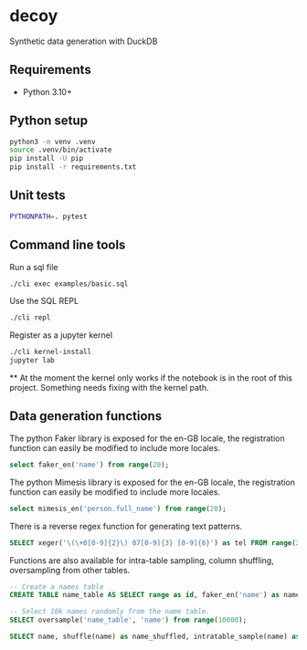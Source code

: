 # decoy

Synthetic data generation with DuckDB

## Requirements

- Python 3.10+

## Python setup

```bash
python3 -m venv .venv
source .venv/bin/activate
pip install -U pip
pip install -r requirements.txt
```

## Unit tests

```bash
PYTHONPATH=. pytest
```

## Command line tools

Run a sql file

```bash
./cli exec examples/basic.sql
```

Use the SQL REPL

```bash
./cli repl
```

Register as a jupyter kernel

```bash
./cli kernel-install
jupyter lab
```

** At the moment the kernel only works if the notebook is in the root of this project. Something needs fixing with the kernel path.

## Data generation functions

The python Faker library is exposed for the en-GB locale, the registration function can easily be modified to include more locales.

```sql
select faker_en('name') from range(20);
```

The python Mimesis library is exposed for the en-GB locale, the registration function can easily be modified to include more locales.

```sql
select mimesis_en('person.full_name') from range(20);
```

There is a reverse regex function for generating text patterns.

```sql
SELECT xeger('\(\+0[0-9]{2}\) 07[0-9]{3} [0-9]{6}') as tel FROM range(20);
```

Functions are also available for intra-table sampling, column shuffling, oversampling from other tables.

```sql
-- Create a names table
CREATE TABLE name_table AS SELECT range as id, faker_en('name') as name FROM range(1000);

-- Select 10k names randomly from the name table.
SELECT oversample('name_table', 'name') from range(10000);

SELECT name, shuffle(name) as name_shuffled, intratable_sample(name) as name_sampled FROM name_table;
```

